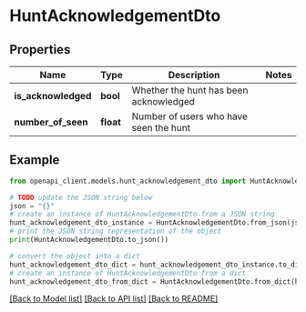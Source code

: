 # HuntAcknowledgementDto


## Properties

Name | Type | Description | Notes
------------ | ------------- | ------------- | -------------
**is_acknowledged** | **bool** | Whether the hunt has been acknowledged | 
**number_of_seen** | **float** | Number of users who have seen the hunt | 

## Example

```python
from openapi_client.models.hunt_acknowledgement_dto import HuntAcknowledgementDto

# TODO update the JSON string below
json = "{}"
# create an instance of HuntAcknowledgementDto from a JSON string
hunt_acknowledgement_dto_instance = HuntAcknowledgementDto.from_json(json)
# print the JSON string representation of the object
print(HuntAcknowledgementDto.to_json())

# convert the object into a dict
hunt_acknowledgement_dto_dict = hunt_acknowledgement_dto_instance.to_dict()
# create an instance of HuntAcknowledgementDto from a dict
hunt_acknowledgement_dto_from_dict = HuntAcknowledgementDto.from_dict(hunt_acknowledgement_dto_dict)
```
[[Back to Model list]](../README.md#documentation-for-models) [[Back to API list]](../README.md#documentation-for-api-endpoints) [[Back to README]](../README.md)



